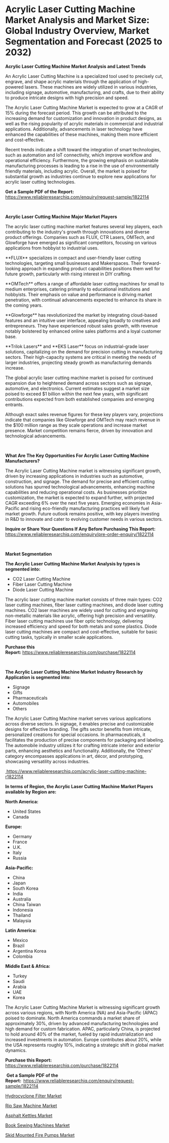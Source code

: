 <p><h1>Acrylic Laser Cutting Machine Market Analysis and Market Size: Global Industry Overview, Market Segmentation and Forecast (2025 to 2032)</h1></p><p><strong>Acrylic Laser Cutting Machine Market Analysis and Latest Trends</strong></p>
<p><p>An Acrylic Laser Cutting Machine is a specialized tool used to precisely cut, engrave, and shape acrylic materials through the application of high-powered lasers. These machines are widely utilized in various industries, including signage, automotive, manufacturing, and crafts, due to their ability to produce intricate designs with high precision and speed.</p><p>The Acrylic Laser Cutting Machine Market is expected to grow at a CAGR of 15% during the forecast period. This growth can be attributed to the increasing demand for customization and innovation in product designs, as well as the rising popularity of acrylic materials in commercial and industrial applications. Additionally, advancements in laser technology have enhanced the capabilities of these machines, making them more efficient and cost-effective.</p><p>Recent trends indicate a shift toward the integration of smart technologies, such as automation and IoT connectivity, which improve workflow and operational efficiency. Furthermore, the growing emphasis on sustainable manufacturing processes is leading to a rise in the use of environmentally friendly materials, including acrylic. Overall, the market is poised for substantial growth as industries continue to explore new applications for acrylic laser cutting technologies.</p></p>
<p><strong>Get a Sample PDF of the Report:&nbsp;</strong> <a href="https://www.reliableresearchiq.com/enquiry/request-sample/1822114?utm_campaign=973&utm_medium=2&utm_source=Github&utm_content=ia&utm_term=18022025&utm_id=acrylic-laser-cutting-machine">https://www.reliableresearchiq.com/enquiry/request-sample/1822114</a></p>
<p>&nbsp;</p>
<p><strong>Acrylic Laser Cutting Machine Major Market Players</strong></p>
<p><p>The acrylic laser cutting machine market features several key players, each contributing to the industry's growth through innovations and diverse product offerings. Companies such as FLUX, CTR Lasers, OMTech, and Glowforge have emerged as significant competitors, focusing on various applications from hobbyist to industrial uses.</p><p>**FLUX** specializes in compact and user-friendly laser cutting technologies, targeting small businesses and Makerspaces. Their forward-looking approach in expanding product capabilities positions them well for future growth, particularly with rising interest in DIY crafting.</p><p>**OMTech** offers a range of affordable laser cutting machines for small to medium enterprises, catering primarily to educational institutions and hobbyists. Their emphasis on value and performance is driving market penetration, with continual advancements expected to enhance its share in the coming years.</p><p>**Glowforge** has revolutionized the market by integrating cloud-based features and an intuitive user interface, appealing broadly to creatives and entrepreneurs. They have experienced robust sales growth, with revenue notably bolstered by enhanced online sales platforms and a loyal customer base.</p><p>**Trilok Lasers** and **EKS Laser** focus on industrial-grade laser solutions, capitalizing on the demand for precision cutting in manufacturing sectors. Their high-capacity systems are critical in meeting the needs of larger industries, projecting steady growth as manufacturing demands increase.</p><p>The global acrylic laser cutting machine market is poised for continued expansion due to heightened demand across sectors such as signage, automotive, and electronics. Current estimates suggest a market size poised to exceed $1 billion within the next few years, with significant contributions expected from both established companies and emerging entrants.</p><p>Although exact sales revenue figures for these key players vary, projections indicate that companies like Glowforge and OMTech may reach revenue in the $100 million range as they scale operations and increase market presence. Market competition remains fierce, driven by innovation and technological advancements.</p></p>
<p>&nbsp;</p>
<p><strong>What Are The Key Opportunities For Acrylic Laser Cutting Machine Manufacturers?</strong></p>
<p><p>The Acrylic Laser Cutting Machine market is witnessing significant growth, driven by increasing applications in industries such as automotive, construction, and signage. The demand for precise and efficient cutting solutions has spurred technological advancements, enhancing machine capabilities and reducing operational costs. As businesses prioritize customization, the market is expected to expand further, with projected CAGR exceeding 6% over the next five years. Emerging economies in Asia-Pacific and rising eco-friendly manufacturing practices will likely fuel market growth. Future outlook remains positive, with key players investing in R&D to innovate and cater to evolving customer needs in various sectors.</p></p>
<p><strong>Inquire or Share Your Questions If Any Before Purchasing This Report:</strong> <a href="https://www.reliableresearchiq.com/enquiry/pre-order-enquiry/1822114?utm_campaign=973&utm_medium=2&utm_source=Github&utm_content=ia&utm_term=18022025&utm_id=acrylic-laser-cutting-machine">https://www.reliableresearchiq.com/enquiry/pre-order-enquiry/1822114</a></p>
<p>&nbsp;</p>
<p><strong>Market Segmentation</strong></p>
<p><strong>The Acrylic Laser Cutting Machine Market Analysis by types is segmented into:</strong></p>
<p><ul><li>CO2 Laser Cutting Machine</li><li>Fiber Laser Cutting Machine</li><li>Diode Laser Cutting Machine</li></ul></p>
<p><p>The acrylic laser cutting machine market consists of three main types: CO2 laser cutting machines, fiber laser cutting machines, and diode laser cutting machines. CO2 laser machines are widely used for cutting and engraving non-metallic materials like acrylic, offering high precision and versatility. Fiber laser cutting machines use fiber optic technology, delivering increased efficiency and speed for both metals and some plastics. Diode laser cutting machines are compact and cost-effective, suitable for basic cutting tasks, typically in smaller scale applications.</p></p>
<p><strong>Purchase this Report:&nbsp;</strong><a href="https://www.reliableresearchiq.com/purchase/1822114?utm_campaign=973&utm_medium=2&utm_source=Github&utm_content=ia&utm_term=18022025&utm_id=acrylic-laser-cutting-machine">https://www.reliableresearchiq.com/purchase/1822114</a></p>
<p>&nbsp;</p>
<p><strong>The Acrylic Laser Cutting Machine Market Industry Research by Application is segmented into:</strong></p>
<p><ul><li>Signage</li><li>Gifts</li><li>Pharmaceuticals</li><li>Automobiles</li><li>Others</li></ul></p>
<p><p>The Acrylic Laser Cutting Machine market serves various applications across diverse sectors. In signage, it enables precise and customizable designs for effective branding. The gifts sector benefits from intricate, personalized creations for special occasions. In pharmaceuticals, it facilitates the production of precise components for packaging and labeling. The automobile industry utilizes it for crafting intricate interior and exterior parts, enhancing aesthetics and functionality. Additionally, the 'Others' category encompasses applications in art, décor, and prototyping, showcasing versatility across industries.</p></p>
<p><a href="https://www.reliableresearchiq.com/acrylic-laser-cutting-machine-r1822114?utm_campaign=973&utm_medium=2&utm_source=Github&utm_content=ia&utm_term=18022025&utm_id=acrylic-laser-cutting-machine">&nbsp;https://www.reliableresearchiq.com/acrylic-laser-cutting-machine-r1822114</a></p>
<p><strong>In terms of Region, the Acrylic Laser Cutting Machine Market Players available by Region are:</strong></p>
<p>
    <p> <strong> North America: </strong>
        <ul>
            <li>United States</li>
            <li>Canada</li>
        </ul>
        </p> 
    <p> <strong> Europe: </strong>
        <ul>
            <li>Germany</li>
            <li>France</li>
            <li>U.K.</li>
            <li>Italy</li>
            <li>Russia</li>
        </ul>
        </p> 
    <p> <strong> Asia-Pacific: </strong>
        <ul>
            <li>China</li>
            <li>Japan</li>
            <li>South Korea</li>
            <li>India</li>
            <li>Australia</li>
            <li>China Taiwan</li>
            <li>Indonesia</li>
            <li>Thailand</li>
            <li>Malaysia</li>
        </ul>
        </p> 
    <p> <strong> Latin America: </strong>
        <ul>
            <li>Mexico</li>
            <li>Brazil</li>
            <li>Argentina Korea</li>
            <li>Colombia</li>
        </ul>
        </p> 
    <p> <strong> Middle East & Africa: </strong>
        <ul>
            <li>Turkey</li>
            <li>Saudi</li>
            <li>Arabia</li>
            <li>UAE</li>
            <li>Korea</li>
        </ul>
    </p>
    </p>
<p><p>The Acrylic Laser Cutting Machine Market is witnessing significant growth across various regions, with North America (NA) and Asia-Pacific (APAC) poised to dominate. North America commands a market share of approximately 30%, driven by advanced manufacturing technologies and high demand for custom fabrication. APAC, particularly China, is projected to hold around 40% of the market, fueled by rapid industrialization and increased investments in automation. Europe contributes about 20%, while the USA represents roughly 10%, indicating a strategic shift in global market dynamics.</p></p>
<p><strong>Purchase this Report: </strong><a href="https://www.reliableresearchiq.com/purchase/1822114?utm_campaign=973&utm_medium=2&utm_source=Github&utm_content=ia&utm_term=18022025&utm_id=acrylic-laser-cutting-machine">https://www.reliableresearchiq.com/purchase/1822114</a></p>
<p>&nbsp;<strong>Get a Sample PDF of the Report:&nbsp;&nbsp;</strong><a href="https://www.reliableresearchiq.com/enquiry/request-sample/1822114?utm_campaign=973&utm_medium=2&utm_source=Github&utm_content=ia&utm_term=18022025&utm_id=acrylic-laser-cutting-machine">https://www.reliableresearchiq.com/enquiry/request-sample/1822114</a></p>
<p><strong></strong></p>
<p><p><a href="https://github.com/sawrovpipolo/Market-Research-Report-List-1/blob/main/hydrocyclone-filter-market.md?utm_campaign=973&utm_medium=2&utm_source=Github&utm_content=ia&utm_term=18022025&utm_id=acrylic-laser-cutting-machine">Hydrocyclone Filter Market</a></p><p><a href="https://github.com/elvutedipela/Market-Research-Report-List-1/blob/main/rip-saw-machine-market.md?utm_campaign=973&utm_medium=2&utm_source=Github&utm_content=ia&utm_term=18022025&utm_id=acrylic-laser-cutting-machine">Rip Saw Machine Market</a></p><p><a href="https://github.com/sponsumelo/Market-Research-Report-List-1/blob/main/asphalt-kettles-market.md?utm_campaign=973&utm_medium=2&utm_source=Github&utm_content=ia&utm_term=18022025&utm_id=acrylic-laser-cutting-machine">Asphalt Kettles Market</a></p><p><a href="https://github.com/ritooesiaba/Market-Research-Report-List-1/blob/main/book-sewing-machines-market.md?utm_campaign=973&utm_medium=2&utm_source=Github&utm_content=ia&utm_term=18022025&utm_id=acrylic-laser-cutting-machine">Book Sewing Machines Market</a></p><p><a href="https://github.com/nkbaroga/Market-Research-Report-List-1/blob/main/skid-mounted-fire-pumps-market.md?utm_campaign=973&utm_medium=2&utm_source=Github&utm_content=ia&utm_term=18022025&utm_id=acrylic-laser-cutting-machine">Skid Mounted Fire Pumps Market</a></p></p>